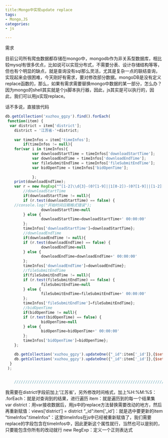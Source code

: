 ```yaml
---
title:Mongo中实现update replace
tags: 
- Mongo,JS
categories:
- js

---
```


需求

目前公司所有爬虫数据都存储在mongo中，mongodb作为非关系型数据库，相比较mysql有很多优点，比如说可以实现分布式，不需要分表、设计存储结构等等，但也有个明显的缺点，就是查询没有sql那么灵活，尤其是复杂一点的联结查询，实现起来会很困难，今天刚好有需求，要对修改部分数据。mongoDB是没有定义replace函数的，那么，如果有需求需要替换mongo中数据的某一部分，怎么办？因为mongo的shell其实就是个js脚本执行器，因此，js其实是可以执行的，因此，我们可以用js实现replace。

话不多说，直接放代码

```js
db.getCollection('xuzhou_ggzy').find().forEach( 
 function(item) {
  var district = item['district'];
	district = '江苏省-'+district;
	
	var timeInfos = item['timeInfos'];
		if(timeInfos != null){
	for(var i in timeInfos){
			var downloadStartTime = timeInfos['downloadStartTime'];
			var downloadEndTime = timeInfos['downloadEndTime'];
			var fileSubmitEndTime = timeInfos['fileSubmitEndTime'];
			var bidOpenTime = timeInfos['bidOpenTime'];
			
			};
	print(downloadEndTime);
	var r = new RegExp("^[1-2]\\d{3}-(0?[1-9]||1[0-2])-(0?[1-9]||[1-2][1-9]||3[0-1])$")//此表达式可判断输入的日期格式为“2020-07-23”或者"2020/07/23";
		//downloadStartTime
		if(downloadStartTime != null){
		if (r.test(downloadStartTime) == false) {
    //console.log("开始时间日期格式错误");
				downloadStartTime=null
		} else {
				downloadStartTime=downloadStartTime+' 00:00:00'
		};
		timeInfos['downloadStartTime']=downloadStartTime};
		//downloadEndTime
		if(downloadEndTime != null){
		if (r.test(downloadEndTime) == false) {
				downloadEndTime=null
		} else {
				downloadEndTime=downloadEndTime+' 00:00:00'
		};
		timeInfos['downloadEndTime']=downloadEndTime};
		//fileSubmitEndTime
		if(fileSubmitEndTime != null){
		if (r.test(fileSubmitEndTime) == false) {
				fileSubmitEndTime=null
		} else {
				fileSubmitEndTime=fileSubmitEndTime+' 00:00:00'
		};
		timeInfos['fileSubmitEndTime']=fileSubmitEndTime};
		//bidOpenTime
		if(bidOpenTime != null){
		if (r.test(bidOpenTime) == false) {
				bidOpenTime=null
		} else {
				bidOpenTime=bidOpenTime+' 00:00:00'
		};
		timeInfos['bidOpenTime']=bidOpenTime};				
	};

	db.getCollection('xuzhou_ggzy').updateOne({"_id":item['_id']},{$set:{"district":district}});
	db.getCollection('xuzhou_ggzy').updateOne({"_id":item['_id']},{$set:{"timeInfos":timeInfos}});
  }
 );
	

	///////////////////////////////////////////////////////////////////////////////////////////////////
```



我需要在district字段前加上‘江苏省’，另外修改时间格式，加上%H:%M:%S：
.forEach：就是对查询到的结果，进行遍历
item：就是遍历到的每一个结果集
var district：用var接收数据后，用js中的replace方法替换需要改动的地方，然后再重新赋值：views[‘district’] = district
“_id”:item[‘_id’]：就是选中要更新的item
“timeInfos”:timeInfos"：这里timeInfos在js中已经被重新赋值了，我们需要replace的字段包含在timeInfos中，因此更新这个属性就行，当然也可以是别的，只要能包含你所有的改动就行
new RegExp：定义一个正则表达式


